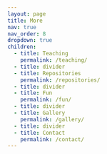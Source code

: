 ```yaml
---
layout: page
title: More
nav: true
nav_order: 8
dropdown: true
children:
  - title: Teaching
    permalink: /teaching/
  - title: divider
  - title: Repositories
    permalink: /repositories/
  - title: divider
  - title: Fun
    permalink: /fun/
  - title: divider
  - title: Gallery
    permalink: /gallery/
  - title: divider
  - title: Contact
    permalink: /contact/
---
```

